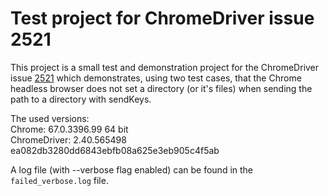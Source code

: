 # Test project for ChromeDriver issue 2521
This project is a small test and demonstration project for the ChromeDriver issue [2521](https://bugs.chromium.org/p/chromedriver/issues/detail?id=2521) which
demonstrates, using two test cases, that the Chrome headless browser does not set a directory (or it's files) when
sending the path to a directory with sendKeys.

The used versions:  
Chrome: 67.0.3396.99 64 bit  
ChromeDriver: 2.40.565498 ea082db3280dd6843ebfb08a625e3eb905c4f5ab  

A log file (with --verbose flag enabled) can be found in the `failed_verbose.log` file.
